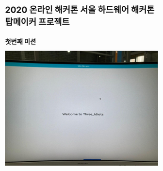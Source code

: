 # 2020 온라인 해커톤 서울 하드웨어 해커톤 탑메이커 프로젝트

## 첫번째 미션
  <img width="" height="" src="./png/Three_Idiots_FirstMission.jpg"></img>

